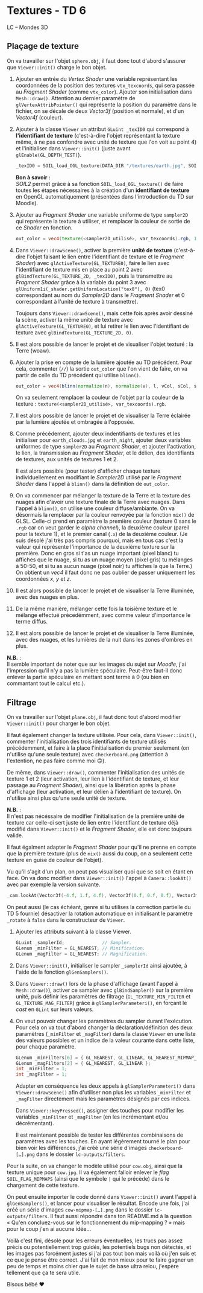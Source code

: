 # Textures - TD 6

LC – Mondes 3D

## Plaçage de texture

On va travailler sur l'objet `sphere.obj`, il faut donc tout d'abord s'assurer que `Viewer::init()` charge le bon objet.

1. Ajouter en entrée du _Vertex Shader_ une variable représentant les coordonnées de la position des textures `vtx_texcoords`, qui sera passée au _Fragment Shader_ (comme `vtx_color`). Ajouter son initialisation dans `Mesh::draw()`. Attention au dernier paramètre de `glVertexAttribPointer()` qui représente la position du paramètre dans le fichier, on se décale de deux _Vector3f_ (position et normale), et d'un _Vector4f_ (couleur).

2. Ajouter à la classe `Viewer` un attribut `GLuint _texID0` qui correspond à **l'identifiant de texture** (c'est-à-dire l'objet représentant la texture même, à ne pas confondre avec unité de texture que l'on voit au point 4) et l'initialiser dans `Viewer::init()` (juste avant `glEnable(GL_DEPTH_TEST)`).

    ```cpp
    _texID0 = SOIL_load_OGL_texture(DATA_DIR "/textures/earth.jpg", SOIL_LOAD_AUTO, SOIL_CREATE_NEW_ID, SOIL_FLAG_INVERT_Y);
    ```

    **Bon à savoir :**\
    _SOIL2_ permet grâce à sa fonction `SOIL_load_OGL_texture()` de faire toutes les étapes nécessaires à la création d'un **identifiant de texture** en OpenGL automatiquement (présentées dans l'introduction du TD sur Moodle).

3. Ajouter au _Fragment Shader_ une variable uniforme de type `sampler2D` qui représente la texture à utiliser, et remplacer la couleur de sortie de ce _Shader_ en fonction.

    ```glsl
    out_color = vec4(texture(<sampler2D_utilisé>, var_texcoords).rgb, 1);
    ```

4. Dans `Viewer::drawScene()`, activer la première **unité de texture** (c'est-à-dire l'objet faisant le lien entre l'identifiant de texture et le _Fragment Shader_) avec `glActiveTexture(GL_TEXTURE0)`, faire le lien avec l'identifiant de texture mis en place au point 2 avec `glBindTexture(GL_TEXTURE_2D, _texID0)`, puis la transmettre au _Fragment Shader_ grâce à la variable du point 3 avec `glUniform1i(_shader.getUniformLocation("tex0"), 0)` (tex0 correspondant au nom du _Sampler2D_ dans le _Fragment Shader_ et 0 correspondant à l'unité de texture à transmettre).

    Toujours dans `Viewer::drawScene()`, mais cette fois après avoir dessiné la scène, activer la même unité de texture avec `glActiveTexture(GL_TEXTURE0)`, et lui retirer le lien avec l'identifiant de texture avec `glBindTexture(GL_TEXTURE_2D, 0)`.

5. Il est alors possible de lancer le projet et de visualiser l'objet texturé : la Terre (woaw).

6. Ajouter la prise en compte de la lumière ajoutée au TD précédent. Pour cela, commenter (`//`) la sortie `out_color` que l'on vient de faire, on va partir de celle du TD précédent qui utilise `blinn()`.

    ```glsl
    out_color = vec4(blinn(normalize(n), normalize(v), l, vCol, sCol, s), 1);
    ```

    On va seulement remplacer la couleur de l'objet par la couleur de la texture : `texture(<sampler2D_utilisé>, var_texcoords).rgb`.

7. Il est alors possible de lancer le projet et de visualiser la Terre éclairée par la lumière ajoutée et ombragée à l'opposée.

8. Comme précédement, ajouter deux indentifiants de textures et les initialiser pour `earth_clouds.jpg` et `earth_night`, ajouter deux variables uniformes de type `sampler2D` au _Fragment Shader_, et ajouter l'activation, le lien, la transmission au _Fragment Shader_, et le délien, des identifiants de textures, aux unités de textures 1 et 2.

    Il est alors possible (pour tester) d'afficher chaque texture individuellement en modifiant le _Sampler2D_ utilisé par le _Fragment Shader_ dans l'appel à `blinn()` dans la définition de `out_color`.

9. On va commencer par mélanger la texture de la Terre et la texture des nuages afin d'avoir une texture finale de la Terre avec nuages. Dans l'appel à `blinn()`, on utilise une couleur diffuse/ambiante. On va désormais la remplacer par la couleur renvoyée par la fonction `mix()` de GLSL. Celle-ci prend en paramètre la première couleur (texture 0 sans le `.rgb` car on veut garder le _alpha channel_), la deuxième couleur (pareil pour la texture 1), et le premier canal (`.x`) de la deuxième couleur. (Je suis désolé j'ai très pas compris pourquoi, mais en tous cas c'est la valeur qui représente l'importance de la deuxième texture sur la première. Donc en gros si t'as un nuage important (pixel blanc) tu affiches que le nuage, si tu as un nuage moyen (pixel gris) tu mélanges à 50-50, et si tu as aucun nuage (pixel noir) tu affiches la que la Terre.) On obtient un _vec4_ il faut donc ne pas oublier de passer uniquement les coordonnées _x_, _y_ et _z_.

10. Il est alors possible de lancer le projet et de visualiser la Terre illuminée, avec des nuages en plus.

11. De la même manière, mélanger cette fois la toisième texture et le mélange effectué précedémment, avec comme valeur d'importance le terme diffus.

12. Il est alors possible de lancer le projet et de visualiser la Terre illuminée, avec des nuages, et les lumières de la nuit dans les zones d'ombres en plus.

**N.B.** :\
Il semble important de noter que sur les images du sujet sur _Moodle_, j'ai l'impression qu'il n'y a pas la lumière spéculaire. Peut-être faut-il donc enlever la partie spéculaire en mettant sont terme à 0 (ou bien en commantant tout le calcul etc.).

## Filtrage

On va travailler sur l'objet `plane.obj`, il faut donc tout d'abord modifier `Viewer::init()` pour charger le bon objet.

Il faut également changer la texture utilisée. Pour cela, dans `Viewer::init()`, commenter l'initialisation des trois identifiants de texture utilisés précédemment, et faire à la place l'initialisation du premier seulement (on n'utilise qu'une seule texture) avec `checkerboard.png` (attention à l'extention, ne pas faire comme moi 🙃).

De même, dans `Viewer::draw()`, commenter l'initialisation des unités de texture 1 et 2 (leur activation, leur lien à l'identifiant de texture, et leur passage au _Fragment Shader_), ainsi que la libération après la phase d'affichage (leur activation, et leur délien à l'identifiant de texture). On n'utilise ainsi plus qu'une seule unité de texture.

**N.B.** :\
Il n'est pas nécéssaire de modifier l'initialisation de la première unité de texture car celle-ci sert juste de lien entre l'identifiant de texture déjà modifié dans `Viewer::init()` et le _Fragment Shader_, elle est donc toujours valide.

Il faut égalment adapter le _Fragment Shader_ pour qu'il ne prenne en compte que la première texture (plus de `mix()` aussi du coup, on a seulement cette texture en guise de couleur de l'objet).

Vu qu'il s'agit d'un plan, on peut pas visualiser quoi que se soit en étant en face. On va donc modifier dans `Viewer::init()` l'appel à `Camera::lookAt()` avec par exemple la version suivante.

```cpp
_cam.lookAt(Vector3f(-4.f, 1.f, 4.f), Vector3f(0.f, 0.f, 0.f), Vector3f(0.f, 1.f, 0.f));
```

On peut aussi (le cas échéant, genre si tu utilises la correction partielle du TD 5 fournie) désactiver la rotation automatique en initialisant le paramètre `_rotate` à `false` dans le constructeur de `Viewer`.

1. Ajouter les attributs suivant à la classe Viewer.

    ```cpp
    GLuint _samplerId;              // Sampler.
    GLenum _minFilter = GL_NEAREST; // Minification.
    GLenum _magFilter = GL_NEAREST; // Magnification.
    ```

2. Dans `Viewer::init()`, initialiser le sampler `_samplerId` ainsi ajoutée, à l'aide de la fonction `glGenSamplers()`.

3. Dans `Viewer::draw()` lors de la phase d'affichage (avant l'appel à `Mesh::draw()`), activer ce sampler avec `glBindSampler()` sur la première unité, puis définir les paramètres de filtrage (`GL_TEXTURE_MIN_FILTER` et `GL_TEXTURE_MAG_FILTER`) grâce à `glSamplerParameteri()`, en forçant le _cast_ en `GLint` sur leurs valeurs.

4. On veut pouvoir changer les paramètres du sampler durant l'exécution. Pour cela on va tout d'abord changer la déclaration/définition des deux paramètres (`_minFilter` et `_magFilter`) dans la classe `Viewer` en une liste des valeurs possibles et un indice de la valeur courante dans cette liste, pour chaque paramètre.

    ```cpp
    GLenum _minFilters[6] = { GL_NEAREST, GL_LINEAR, GL_NEAREST_MIPMAP_NEAREST, GL_LINEAR_MIPMAP_NEAREST, GL_NEAREST_MIPMAP_LINEAR, GL_LINEAR_MIPMAP_LINEAR };
    GLenum _magFilters[2] = { GL_NEAREST, GL_LINEAR };
    int _minFilter = 1;
    int _magFilter = 1;
    ```

    Adapter en conséquence les deux appels à `glSamplerParameteri()` dans `Viewer::drawScene()` afin d'utiliser non plus les variables `_minFilter` et `_magFilter` directement mais les paramètres désignés par ces indices.

    Dans `Viewer::keyPressed()`, assigner des touches pour modifier les variables `_minFilter` et `_magFilter` (en les incrémentant et/ou décrémentant).

    Il est maintenant possible de tester les différentes combinaisons de paramètres avec les touches. En ayant légèrement tourné le plan pour bien voir les différences, j'ai créé une série d'images `checkerboard-[…].png` dans le dossier `lc-outputs/filters`.

Pour la suite, on va changer le modèle utilisé pour `cow.obj`, ainsi que la texture unique pour `cow.jpg`. Il va également falloir enlever le _flag_ `SOIL_FLAG_MIPMAPS` (ainsi que le symbole `|` qui le précède) dans le chargement de cette texture.

On peut ensuite importer le code donné dans `Viewer::init()` avant l'appel à `glGenSamplers()`, et lancer pour visualiser le résultat. Encode une fois, j'ai créé un série d'images `cow-mipmap-[…].png` dans le dossier `lc-outputs/filters`. Il faut aussi répondre dans ton README.md à la question « Qu'en concluez-vous sur le fonctionnement du mip-mapping ? » mais pour le coup j'en ai aucune idée…

Voilà c'est fini, désolé pour les erreurs éventuelles, les trucs pas assez précis ou potentiellement trop guidés, les potentiels bugs non détectés, et les images pas forcément justes si j'ai pas tout bon mais voilà où j'en suis et ce que je pense être correct. J'ai fait de mon mieux pour te faire gagner un peu de temps et moins chier que le sujet de base ultra relou, j'espère tellement que ça te sera utile.

Bisous bébé ❤️
